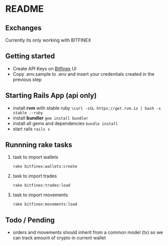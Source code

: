 # README

## Exchanges

Currently its only working with BITFINEX

## Getting started

- Create API Keys on [Bitfinex](https://www.bitfinex.com/api) UI
- Copy .env.sample to .env and insert your credentials created in the previous step

## Starting Rails App (api only) 
- install **rvm** with stable ruby `\curl -sSL https://get.rvm.io | bash -s stable --ruby`
- install **bundler** `gem install bundler`
- install all gems and dependencies `bundle install`
- start rails `rails s`

## Runnning rake tasks

1. task to import wallets 

    `rake bitfinex:wallets:create`

2. task to import trades 

    `rake bitfinex:trades:load`

3. task to import movements 

    `rake bitfinex:movements:load`

## Todo / Pending

- orders and movements should inherit from a common model (tx) so we can track amount of crypto in current wallet


